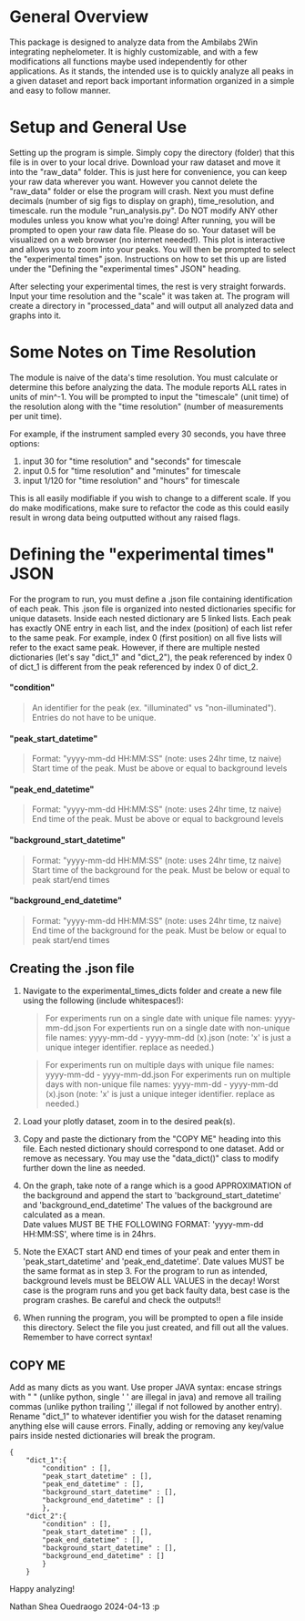 # General Overview
This package is designed to analyze data from the Ambilabs 2Win integrating nephelometer. It is highly customizable, and with a few modifications all functions maybe used independently for other applications. As it stands, the intended use is to quickly analyze all peaks in a given dataset and report back important information organized in a simple and easy to follow manner. 


# Setup and General Use
Setting up the program is simple. Simply copy the directory (folder) that this file is in over to your local drive. Download your raw dataset and move it into the "raw_data" folder. This is just here for convenience, you can keep your raw data wherever you want. However you cannot delete the "raw_data" folder or else the program will crash. Next you must define decimals (number of sig figs to display on graph), time_resolution, and timescale. run the module "run_analysis.py". Do NOT modify ANY other modules unless you know what you're doing! After running, you will be prompted to open your raw data file. Please do so. Your dataset will be visualized on a web browser (no internet needed!). This plot is interactive and allows you to zoom into your peaks. You will then be prompted to select the "experimental times" json. Instructions on how to set this up are listed under the "Defining the "experimental times" JSON" heading. 

After selecting your experimental times, the rest is very straight forwards. Input your time resolution and the "scale" it was taken at. The program will create a directory in "processed_data" and will output all analyzed data and graphs into it. 

# Some Notes on Time Resolution
 
The module is naive of the data's time resolution. You must calculate or determine this before analyzing the data. The module reports ALL rates in units of min^-1. You will be prompted to input the "timescale" (unit time) of the resolution along with the "time resolution" (number of measurements per unit time). 

For example, if the instrument sampled every 30 seconds, you have three options: 

1. input 30 for "time resolution" and "seconds" for timescale
2. input 0.5 for "time resolution" and "minutes" for timescale
3. input 1/120 for "time resolution" and "hours" for timescale

This is all easily modifiable if you wish to change to a different scale. If you do make modifications, make sure to refactor the code as this could easily result in wrong data being outputted without any raised flags. 

# Defining the "experimental times" JSON 
For the program to run, you must define a .json file containing identification of each peak. This .json file is organized into nested dictionaries specific for unique datasets. Inside each nested dictionary are 5 linked lists. Each peak has exactly ONE entry in each list, and the index (position) of each list refer to the same peak. For example, index 0 (first position) on all five lists will refer to the exact same peak. However, if there are multiple nested dictionaries (let's say "dict_1" and "dict_2"), the peak referenced by index 0 of dict_1 is different from the peak referenced by index 0 of dict_2. 

#### "condition"
> An identifier for the peak (ex. "illuminated" vs "non-illuminated").\
> Entries do not have to be unique.

#### "peak_start_datetime"
>Format: "yyyy-mm-dd HH:MM:SS" (note: uses 24hr time, tz naive)\
> Start time of the peak. Must be above or equal to background levels

#### "peak_end_datetime"
>Format: "yyyy-mm-dd HH:MM:SS" (note: uses 24hr time, tz naive)\
> End time of the peak. Must be above or equal to background levels

#### "background_start_datetime"
>Format: "yyyy-mm-dd HH:MM:SS" (note: uses 24hr time, tz naive)\
> Start time of the background for the peak. Must be below or equal to peak start/end times

#### "background_end_datetime"
>Format: "yyyy-mm-dd HH:MM:SS" (note: uses 24hr time, tz naive)\
> End time of the background for the peak. Must be below or equal to peak start/end times

## Creating the .json file 

1. Navigate to the experimental_times_dicts folder and create a new file using the following (include whitespaces!): 

    >For experiments run on a single date with unique file names: 
    >yyyy-mm-dd.json
    >For expertients run on a single date with non-unique file names:
    >yyyy-mm-dd - yyyy-mm-dd (x).json (note: 'x' is just a unique integer identifier. replace as needed.)

    >For experiments run on multiple days with unique file names: 
    >yyyy-mm-dd - yyyy-mm-dd.json
    >For experiments run on multiple days with non-unique file names: 
    >yyyy-mm-dd - yyyy-mm-dd (x).json (note: 'x' is just a unique integer identifier. replace as needed.)
2. Load your plotly dataset, zoom in to the desired peak(s).
3. Copy and paste the dictionary from the "COPY ME" heading into this file. Each nested dictionary should correspond to one dataset. Add or remove as necessary. You may use the "data_dict()" class to modify further down the line as needed. 

4. On the graph, take note of a range which is a good APPROXIMATION of the background and append the start to
'background_start_datetime' and 'background_end_datetime' The values of the background are calculated as a mean.  
Date values MUST BE THE FOLLOWING FORMAT: 'yyyy-mm-dd HH:MM:SS', where time is in 24hrs.

5. Note the EXACT start AND end times of your peak and enter them in 'peak_start_datetime' and 'peak_end_datetime'. 
Date values MUST be the same format as in step 3. For the program to run as intended, 
background levels must be BELOW ALL VALUES in the decay! Worst case is the program runs and you get back faulty data, best case is the program crashes. Be careful and check the outputs!!

6. When running the program, you will be prompted to open a file inside this directory. Select the file you just created, and fill out all the values. Remember to have correct syntax! 



## COPY ME

Add as many dicts as you want. Use proper JAVA syntax: encase strings with " " (unlike python, single ' ' are illegal in java) and remove all trailing commas (unlike python trailing ','  illegal if not followed by another entry). Rename "dict_1" to whatever identifier you wish for the dataset renaming anything else  will cause errors.  Finally, adding or removing any key/value pairs inside nested dictionaries will break the program.

```
{
    "dict_1":{ 
        "condition" : [],
        "peak_start_datetime" : [],
        "peak_end_datetime" : [],
        "background_start_datetime" : [],
        "background_end_datetime" : []
        },
    "dict_2":{ 
        "condition" : [],
        "peak_start_datetime" : [],
        "peak_end_datetime" : [],
        "background_start_datetime" : [],
        "background_end_datetime" : []
        }
    }
```

Happy analyzing!

Nathan Shea Ouedraogo 2024-04-13  :p   
